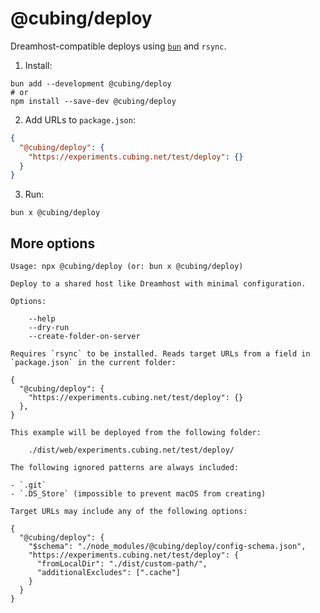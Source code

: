 # @cubing/deploy

Dreamhost-compatible deploys using [`bun`](https://bun.sh/) and `rsync`.

1. Install:

```shell
bun add --development @cubing/deploy
# or
npm install --save-dev @cubing/deploy
```

2. Add URLs to `package.json`:

```json
{
  "@cubing/deploy": {
    "https://experiments.cubing.net/test/deploy": {}
  }
}
```

3. Run:

```shell
bun x @cubing/deploy
```

## More options

````cli-help
Usage: npx @cubing/deploy (or: bun x @cubing/deploy)

Deploy to a shared host like Dreamhost with minimal configuration.

Options:

    --help
    --dry-run
    --create-folder-on-server

Requires `rsync` to be installed. Reads target URLs from a field in `package.json` in the current folder:

{
  "@cubing/deploy": {
    "https://experiments.cubing.net/test/deploy": {}
  },
}

This example will be deployed from the following folder:

    ./dist/web/experiments.cubing.net/test/deploy/

The following ignored patterns are always included:

- `.git`
- `.DS_Store` (impossible to prevent macOS from creating)

Target URLs may include any of the following options:

{
  "@cubing/deploy": {
    "$schema": "./node_modules/@cubing/deploy/config-schema.json",
    "https://experiments.cubing.net/test/deploy": {
      "fromLocalDir": "./dist/custom-path/",
      "additionalExcludes": [".cache"]
    }
  }
}
````
